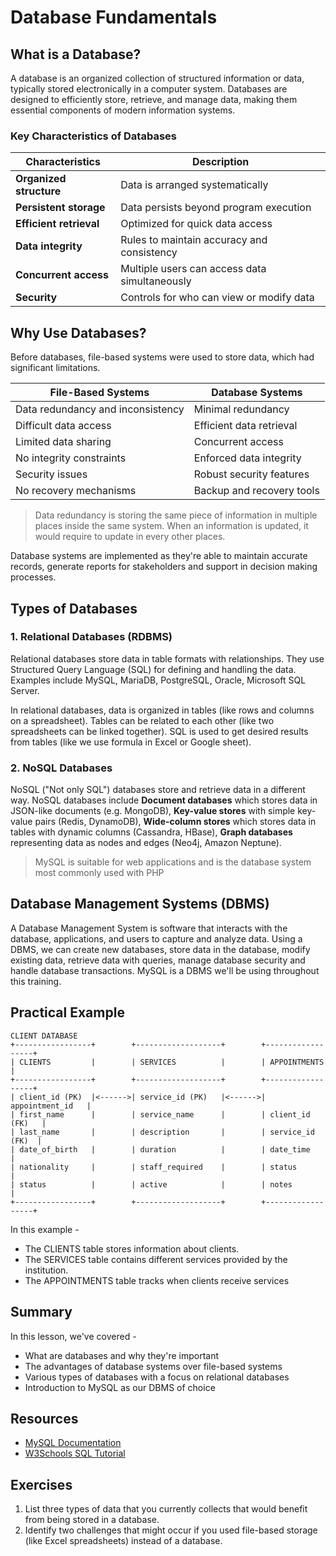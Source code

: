 # Database Fundamentals

## What is a Database?

A database is an organized collection of structured information or data, typically stored electronically in a computer system. Databases are designed to efficiently store, retrieve, and manage data, making them essential components of modern information systems.

### Key Characteristics of Databases

| Characteristics | Description |
|--|--|
| **Organized structure** | Data is arranged systematically |
| **Persistent storage** | Data persists beyond program execution |
| **Efficient retrieval** | Optimized for quick data access |
| **Data integrity** | Rules to maintain accuracy and consistency |
| **Concurrent access** | Multiple users can access data simultaneously |
| **Security** | Controls for who can view or modify data |

## Why Use Databases?

Before databases, file-based systems were used to store data, which had significant limitations.

| File-Based Systems | Database Systems |
|-------------------|------------------|
| Data redundancy and inconsistency | Minimal redundancy |
| Difficult data access | Efficient data retrieval |
| Limited data sharing | Concurrent access |
| No integrity constraints | Enforced data integrity |
| Security issues | Robust security features |
| No recovery mechanisms | Backup and recovery tools |

> Data redundancy is storing the same piece of information in multiple places inside the same system. When an information is updated, it would require to update in every other places.

Database systems are implemented as they're able to maintain accurate records, generate reports for stakeholders and support in decision making processes.

## Types of Databases

### 1. Relational Databases (RDBMS)

Relational databases store data in table formats with relationships. They use Structured Query Language (SQL) for defining and handling the data. Examples include MySQL, MariaDB, PostgreSQL, Oracle, Microsoft SQL Server.

In relational databases, data is organized in tables (like rows and columns on a spreadsheet). Tables can be related to each other (like two spreadsheets can be linked together). SQL is used to get desired results from tables (like we use formula in Excel or Google sheet).

### 2. NoSQL Databases

NoSQL ("Not only SQL") databases store and retrieve data in a different way. NoSQL databases include **Document databases** which stores data in JSON-like documents (e.g. MongoDB), **Key-value stores** with simple key-value pairs (Redis, DynamoDB), **Wide-column stores** which stores data in tables with dynamic columns (Cassandra, HBase), **Graph databases** representing data as nodes and edges (Neo4j, Amazon Neptune).

> MySQL is suitable for web applications and is the database system most commonly used with PHP 

## Database Management Systems (DBMS)

A Database Management System is software that interacts with the database, applications, and users to capture and analyze data. Using a DBMS, we can create new databases, store data in the database, modify existing data, retrieve data with queries, manage database security and handle database transactions. MySQL is a DBMS we'll be using throughout this training.

## Practical Example

```
CLIENT DATABASE
+-----------------+        +-------------------+        +------------------+
| CLIENTS         |        | SERVICES          |        | APPOINTMENTS     |
+-----------------+        +-------------------+        +------------------+
| client_id (PK)  |<------>| service_id (PK)   |<------>| appointment_id   |
| first_name      |        | service_name      |        | client_id (FK)   |
| last_name       |        | description       |        | service_id (FK)  |
| date_of_birth   |        | duration          |        | date_time        |
| nationality     |        | staff_required    |        | status           |
| status          |        | active            |        | notes            |
+-----------------+        +-------------------+        +------------------+
```

In this example -
- The CLIENTS table stores information about clients.
- The SERVICES table contains different services provided by the institution.
- The APPOINTMENTS table tracks when clients receive services

## Summary

In this lesson, we've covered -
* What are databases and why they're important
* The advantages of database systems over file-based systems
* Various types of databases with a focus on relational databases
* Introduction to MySQL as our DBMS of choice

## Resources
- [MySQL Documentation](https://dev.mysql.com/doc/)
- [W3Schools SQL Tutorial](https://www.w3schools.com/sql/)

## Exercises
1. List three types of data that you currently collects that would benefit from being stored in a database.
2. Identify two challenges that might occur if you used file-based storage (like Excel spreadsheets) instead of a database.
